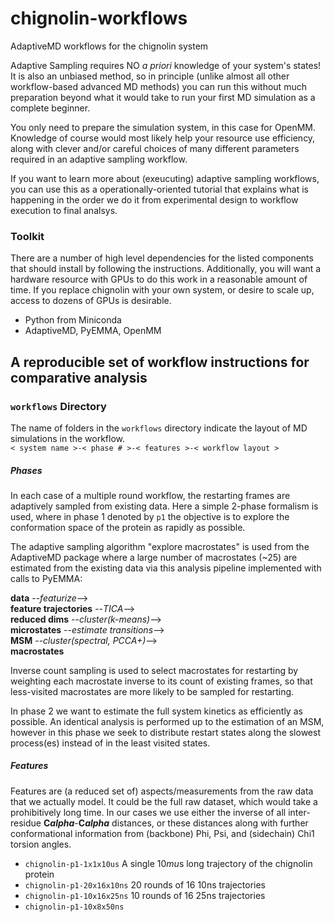 # chignolin-workflows
AdaptiveMD workflows for the chignolin system

Adaptive Sampling requires NO *a priori* knowledge of your system's states!\
It is also an unbiased method, so in principle (unlike almost all other workflow-based advanced
MD methods) you can run this without much preparation beyond what it would take to run
your first MD simulation as a complete beginner. 

You only need to prepare the simulation system, in this case for OpenMM. Knowledge of course
would most likely help your resource use efficiency, along with clever and/or careful choices
of many different parameters required in an adaptive sampling workflow. 

If you want to learn more about (exeucuting) adaptive sampling workflows,
you can use this as a operationally-oriented tutorial that explains what is
happening in the order we do it from experimental design to workflow execution
to final analsys.

### Toolkit
There are a number of high level dependencies for the listed components that should install
by following the instructions. Additionally, you will want a hardware resource with GPUs
to do this work in a reasonable amount of time. If you replace chignolin with your own system,
or desire to scale up, access to dozens of GPUs is desirable.
 - Python from Miniconda
 - AdaptiveMD, PyEMMA, OpenMM

## A reproducible set of workflow instructions for comparative analysis
### `workflows` Directory
The name of folders in the `workflows` directory indicate the layout of MD simulations in the workflow.\
`< system name >-< phase # >-< features >-< workflow layout >`

##### Phases
In each case of a multiple round workflow, the restarting frames are adaptively sampled from existing data.
Here a simple 2-phase formalism is used, where in phase 1 denoted by `p1` the objective is to
explore the conformation space of the protein as rapidly as possible.

The adaptive sampling algorithm "explore macrostates" is used from the AdaptiveMD package
where a large number of macrostates (~25) are estimated from the existing data via this analysis
pipeline implemented with calls to PyEMMA:

**data** --*featurize*-->\
**feature trajectories** --*TICA*-->\
**reduced dims** --*cluster(k-means)*-->\
**microstates** --*estimate transitions*-->\
**MSM** --*cluster(spectral, PCCA+)*-->\
**macrostates**

Inverse count sampling is used to select macrostates for restarting by weighting each macrostate
inverse to its count of existing frames, so that less-visited macrostates are more likely to be
sampled for restarting.

In phase 2 we want to estimate the full system kinetics as efficiently as possible.
An identical analysis is performed up to the estimation of an MSM, however in this phase we seek
to distribute restart states along the slowest process(es) instead of in the least visited states.

##### Features
Features are (a reduced set of) aspects/measurements from the raw data that we actually model. 
It could be the full raw dataset, which would take a prohibitively long time. In our cases we use
either the inverse of all inter-residue **C$alpha$**-**C$alpha$** distances, or these distances
along with further conformational information from (backbone) Phi, Psi, and (sidechain) Chi1 torsion angles. 

 - `chignolin-p1-1x1x10us` A single 10$mu$s long trajectory of the chignolin protein
 - `chignolin-p1-20x16x10ns` 20 rounds of 16 10ns trajectories
 - `chignolin-p1-10x16x25ns` 10 rounds of 16 25ns trajectories
 - `chignolin-p1-10x8x50ns` 
